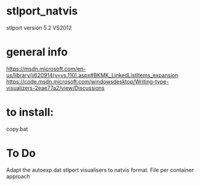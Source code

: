 # stlport_natvis
stlport version 5.2
VS2012

# general info
https://msdn.microsoft.com/en-us/library/jj620914(v=vs.110).aspx#BKMK_LinkedListItems_expansion
https://code.msdn.microsoft.com/windowsdesktop/Writing-type-visualizers-2eae77a2/view/Discussions

# to install:
copy.bat

# To Do
Adapt the autoexp.dat stlport visualisers to natvis format.
File per container approach



